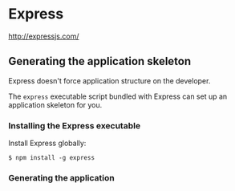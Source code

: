 # Express

http://expressjs.com/

## Generating the application skeleton

Express doesn't force application structure on the developer.

The `express` executable script bundled with Express can set up an application skeleton for you.

### Installing the Express executable

Install Express globally:
```
$ npm install -g express
```

### Generating the application
